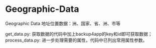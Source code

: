# Geographic-Data
Geographic Data 地址位置数据：洲、国家、省、洲、市等

get_data.py: 获取数据的代码中加上backup4app的key和id即可获取数据；
process_data.py: 进一步处理需要的属性，代码中已列出常用属性参数。
